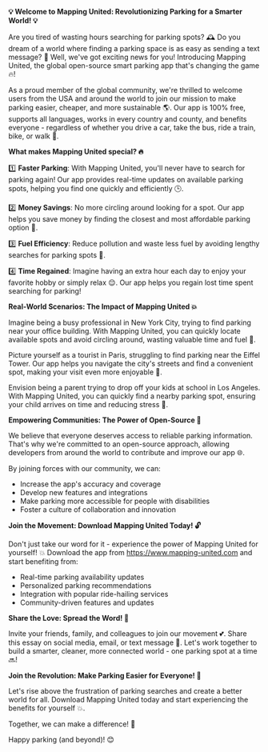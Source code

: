 **💡 Welcome to Mapping United: Revolutionizing Parking for a Smarter World! 💡**

Are you tired of wasting hours searching for parking spots? 🕰️ Do you dream of a world where finding a parking space is as easy as sending a text message? 📱 Well, we've got exciting news for you! Introducing Mapping United, the global open-source smart parking app that's changing the game 🔥!

As a proud member of the global community, we're thrilled to welcome users from the USA and around the world to join our mission to make parking easier, cheaper, and more sustainable 🌎. Our app is 100% free, supports all languages, works in every country and county, and benefits everyone - regardless of whether you drive a car, take the bus, ride a train, bike, or walk 👣.

**What makes Mapping United special? 🔥**

1️⃣ **Faster Parking**: With Mapping United, you'll never have to search for parking again! Our app provides real-time updates on available parking spots, helping you find one quickly and efficiently 🕒.

2️⃣ **Money Savings**: No more circling around looking for a spot. Our app helps you save money by finding the closest and most affordable parking option 💸.

3️⃣ **Fuel Efficiency**: Reduce pollution and waste less fuel by avoiding lengthy searches for parking spots 🚀.

4️⃣ **Time Regained**: Imagine having an extra hour each day to enjoy your favorite hobby or simply relax 😌. Our app helps you regain lost time spent searching for parking!

**Real-World Scenarios: The Impact of Mapping United 💥**

Imagine being a busy professional in New York City, trying to find parking near your office building. With Mapping United, you can quickly locate available spots and avoid circling around, wasting valuable time and fuel 🔴.

Picture yourself as a tourist in Paris, struggling to find parking near the Eiffel Tower. Our app helps you navigate the city's streets and find a convenient spot, making your visit even more enjoyable 🗼️.

Envision being a parent trying to drop off your kids at school in Los Angeles. With Mapping United, you can quickly find a nearby parking spot, ensuring your child arrives on time and reducing stress 🚌.

**Empowering Communities: The Power of Open-Source 💪**

We believe that everyone deserves access to reliable parking information. That's why we're committed to an open-source approach, allowing developers from around the world to contribute and improve our app 🌐.

By joining forces with our community, we can:

* Increase the app's accuracy and coverage
* Develop new features and integrations
* Make parking more accessible for people with disabilities
* Foster a culture of collaboration and innovation

**Join the Movement: Download Mapping United Today! 🔓**

Don't just take our word for it - experience the power of Mapping United for yourself! 💥 Download the app from https://www.mapping-united.com and start benefiting from:

* Real-time parking availability updates
* Personalized parking recommendations
* Integration with popular ride-hailing services
* Community-driven features and updates

**Share the Love: Spread the Word! 📢**

Invite your friends, family, and colleagues to join our movement 💕. Share this essay on social media, email, or text message 📨. Let's work together to build a smarter, cleaner, more connected world - one parking spot at a time 🔜!

**Join the Revolution: Make Parking Easier for Everyone! 🚀**

Let's rise above the frustration of parking searches and create a better world for all. Download Mapping United today and start experiencing the benefits for yourself 💥.

Together, we can make a difference! 🌟

Happy parking (and beyond)! 😊